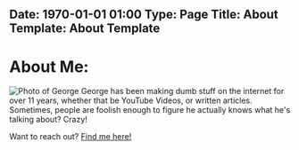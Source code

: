 Date: 1970-01-01 01:00
Type: Page
Title: About
Template: About Template
---

# About Me:
![Photo of George](https://lh3.googleusercontent.com/krYf8WAD7r-j8IhA1sib-urmwq-47sO1YbFtGHS12bHvTdIL8_-rTTQbIIBFBat_G2gpGYhj8zn4zLqdP9icIXk5EqnW1vuezzdrPXYPE6PgoDcB0RLlZKBlzMR8iEcvmDRlp6mHEGdSyhD5ETtmj1Z_Au53KFGOIbHT4Uw2wNuLRfKbNxmg89jofLe7609G-iX_5-KyXt54NdAVv0hI5gKHUXm9xbts9R-uYu-c5GIiYmjrIGzn_JYDS9ETyM6CGcHxGyvBaK-94nOJbHNJ83xzWy1MhdFOiKDKXlvvlePMFSOs8REiO_Mu2ZcX_R1wQ1mlaX7Q8KI6VTTBKyz4NUdZfkdPNyGJE_GoQM48eH9SnU1zQizwb66yxoDtYoYwDAJD5C9kcycVM854C3sjsANEir1tcPrzVmzPHoJ24eYypJ4PJLpbwBo1602xH8lL4jT6gckNRWLSeNBUAhkcfwXr_oqsRcSLYoInytagSmGj3bq-pZzeNmDogy5rtQy57KWLLk9W659GEDnhhby_qYKap80rxgHet4mm2KH40RIzhzW4dRa2-LUq9WoewEOaO_ciJK9bRmQ45y76EJ298okg4iOjYfREW0AjGTfAo5yv2MR0h6CYjCCZa-52uLbOOc2EO9lMsLxRpr7z_8nbST02fiMKqWx8-QfsE84OSO84E5sg9cLA8To7ihmvXYX8zJgTXgwWUoFv83M4Kmh16M5EB__8KjvDQjSEjh2YsYs-hvN_iU4P1vvPpXzUnfgdP-JW9k4nBpYZohYOPdF2I3q-7Vet2G6PadjWm4VrHMVPgpgEh0u4PvQdnMb01aWaWiKz2HAOdRejBXF28lXt-1l5nIfoZaJHhkBcZSkug9tE394llRkTbFNNY5yN-_0XXvqet-5Tu8t81eOjHXvoxGOo6kMatte6CWXdFJ3ENcYYClmzjvsYMZZ2LQ9RUuW5Emaub8WG3RTzT80S_4uUw60AK17akn2vy87f5g82xdu9l8yoqrFI2lkpHA=w1000-h500-no?authuser=0)
George has been making dumb stuff on the internet for over 11 years, whether that be YouTube Videos, or written articles. Sometimes, people are foolish enough to figure he actually knows what he's talking about? Crazy!

Want to reach out? [Find me here!](https://george.chachanidze.com)